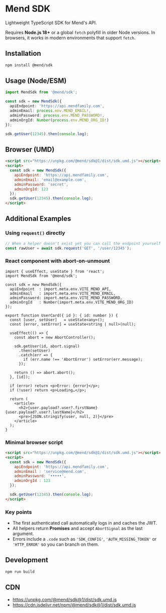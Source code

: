 # Mend SDK

Lightweight TypeScript SDK for Mend's API.

Requires **Node.js 18+** or a global `fetch` polyfill in older Node versions. In browsers, it works in modern environments that support `fetch`.

## Installation

```bash
npm install @mend/sdk
```

## Usage (Node/ESM)

```ts
import MendSdk from '@mend/sdk';

const sdk = new MendSdk({
  apiEndpoint: 'https://api.mendfamily.com',
  adminEmail: process.env.MEND_EMAIL!,
  adminPassword: process.env.MEND_PASSWORD!,
  adminOrgId: Number(process.env.MEND_ORG_ID!)
});

sdk.getUser(12345).then(console.log);
```

## Browser (UMD)

```html
<script src="https://unpkg.com/@mend/sdk@1/dist/sdk.umd.js"></script>
<script>
  const sdk = new MendSdk({
    apiEndpoint: 'https://api.mendfamily.com',
    adminEmail: 'email@example.com',
    adminPassword: 'secret',
    adminOrgId: 123
  });
  sdk.getUser(12345).then(console.log);
</script>
```

## Additional Examples

### Using `request()` directly

```ts
// When a helper doesn't exist yet you can call the endpoint yourself
const rawUser = await sdk.request('GET', '/user/12345');
```

### React component with abort-on-unmount

```tsx
import { useEffect, useState } from 'react';
import MendSdk from '@mend/sdk';

const sdk = new MendSdk({
  apiEndpoint  : import.meta.env.VITE_MEND_API,
  adminEmail   : import.meta.env.VITE_MEND_EMAIL,
  adminPassword: import.meta.env.VITE_MEND_PASSWORD,
  adminOrgId   : Number(import.meta.env.VITE_MEND_ORG_ID)
});

export function UserCard({ id }: { id: number }) {
  const [user, setUser]   = useState<any>();
  const [error, setError] = useState<string | null>(null);

  useEffect(() => {
    const abort = new AbortController();

    sdk.getUser(id, abort.signal)
      .then(setUser)
      .catch(err => {
        if (err.name !== 'AbortError') setError(err.message);
      });

    return () => abort.abort();
  }, [id]);

  if (error) return <p>Error: {error}</p>;
  if (!user) return <p>Loading…</p>;

  return (
    <article>
      <h2>{user.payload?.user?.firstName} {user.payload?.user?.lastName}</h2>
      <pre>{JSON.stringify(user, null, 2)}</pre>
    </article>
  );
}
```

### Minimal browser script

```html
<script src="https://unpkg.com/@mend/sdk@1/dist/sdk.umd.js"></script>
<script>
  const sdk = new MendSdk({
    apiEndpoint: 'https://api.mendfamily.com',
    adminEmail : 'service@mend.com',
    adminPassword: '•••••',
    adminOrgId : 123
  });

  sdk.getUser(12345).then(console.log);
</script>
```

### Key points

* The first authenticated call automatically logs in and caches the JWT.
* All helpers return **Promises** and accept `AbortSignal` as the last argument.
* Errors include a `.code` such as `'SDK_CONFIG'`, `'AUTH_MISSING_TOKEN'` or `'HTTP_ERROR'` so you can branch on them.

## Development

```bash
npm run build
```

## CDN

- https://unpkg.com/@mend/sdk@1/dist/sdk.umd.js
- https://cdn.jsdelivr.net/npm/@mend/sdk@1/dist/sdk.umd.js
